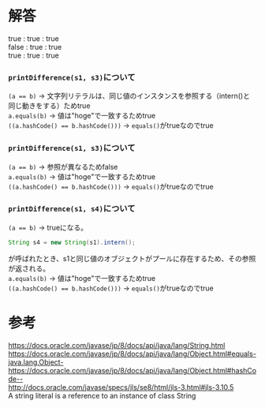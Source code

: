 # 解答
true : true : true  
false : true : true  
true : true : true  

### `printDifference(s1, s3)`について
`(a == b)` -> 文字列リテラルは、同じ値のインスタンスを参照する（intern()と同じ動きをする）ためtrue  
`a.equals(b)` -> 値は"hoge"で一致するためtrue  
`((a.hashCode() == b.hashCode()))` -> `equals()`がtrueなのでtrue  

### `printDifference(s1, s3)`について
`(a == b)` -> 参照が異なるためfalse  
`a.equals(b)` -> 値は"hoge"で一致するためtrue  
`((a.hashCode() == b.hashCode()))` -> `equals()`がtrueなのでtrue  

### `printDifference(s1, s4)`について
`(a == b)` -> trueになる。  
```java
String s4 = new String(s1).intern();
```
が呼ばれたとき、s1と同じ値のオブジェクトがプールに存在するため、その参照が返される。  
`a.equals(b)` -> 値は"hoge"で一致するためtrue  
`((a.hashCode() == b.hashCode()))` -> `equals()`がtrueなのでtrue  

# 参考
https://docs.oracle.com/javase/jp/8/docs/api/java/lang/String.html  
https://docs.oracle.com/javase/jp/8/docs/api/java/lang/Object.html#equals-java.lang.Object-  
https://docs.oracle.com/javase/jp/8/docs/api/java/lang/Object.html#hashCode--  
http://docs.oracle.com/javase/specs/jls/se8/html/jls-3.html#jls-3.10.5  
A string literal is a reference to an instance of class String
